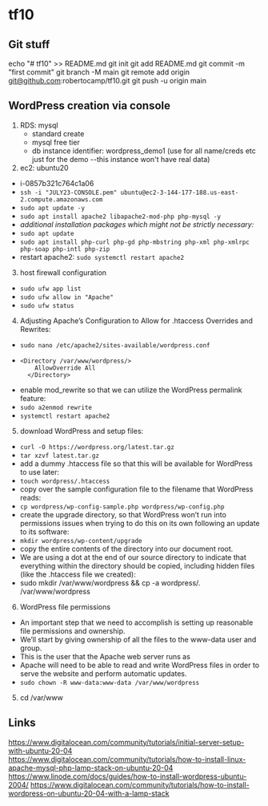 # tf10

## Git stuff
echo "# tf10" >> README.md
git init
git add README.md
git commit -m "first commit"
git branch -M main
git remote add origin git@github.com:robertocamp/tf10.git
git push -u origin main

## WordPress creation via console
1. RDS: mysql
   - standard create
   - mysql free tier
   - db instance identifier: wordpress_demo1 (use for all name/creds etc just for the demo --this instance won't have real data)
2. ec2: ubuntu20
  - i-0857b321c764c1a06
  - `ssh -i "JULY23-CONSOLE.pem" ubuntu@ec2-3-144-177-188.us-east-2.compute.amazonaws.com`
  - `sudo apt update -y`
  - `sudo apt install apache2 libapache2-mod-php php-mysql -y`
  - *additional installation packages which might not be strictly necessary:*
  - `sudo apt update`
  - `sudo apt install php-curl php-gd php-mbstring php-xml php-xmlrpc php-soap php-intl php-zip`
  - restart apache2:  `sudo systemctl restart apache2`
3.  host firewall configuration
  - `sudo ufw app list`
  - `sudo ufw allow in "Apache"`
  - `sudo ufw status`  

4. Adjusting Apache’s Configuration to Allow for .htaccess Overrides and Rewrites:
  - `sudo nano /etc/apache2/sites-available/wordpress.conf`
  -
    ```
    <Directory /var/www/wordpress/>
        AllowOverride All
      </Directory>
    ```
  -  enable mod_rewrite so that we can utilize the WordPress permalink feature:
  - `sudo a2enmod rewrite`
  - `systemctl restart apache2`

5. download WordPress and setup files:
  - `curl -O https://wordpress.org/latest.tar.gz`
  - `tar xzvf latest.tar.gz`
  - add a dummy .htaccess file so that this will be available for WordPress to use later:
  - `touch wordpress/.htaccess`
  - copy over the sample configuration file to the filename that WordPress reads:
  - `cp wordpress/wp-config-sample.php wordpress/wp-config.php`
  - create the upgrade directory, so that WordPress won’t run into permissions issues when trying to do this on its own following an update to its software:
  -  `mkdir wordpress/wp-content/upgrade`
  - copy the entire contents of the directory into our document root. 
  - We are using a dot at the end of our source directory to indicate that everything within the directory should be copied, including hidden files (like the .htaccess file we created):
  - sudo mkdir /var/www/wordpress && cp -a wordpress/. /var/www/wordpress

6. WordPress file permissions
  - An important step that we need to accomplish is setting up reasonable file permissions and ownership.
  - We’ll start by giving ownership of all the files to the www-data user and group.
  - This is the user that the Apache web server runs as
  - Apache will need to be able to read and write WordPress files in order to serve the website and perform automatic updates.
  - `sudo chown -R www-data:www-data /var/www/wordpress`









  5. cd /var/www

  ## Links
  https://www.digitalocean.com/community/tutorials/initial-server-setup-with-ubuntu-20-04
  https://www.digitalocean.com/community/tutorials/how-to-install-linux-apache-mysql-php-lamp-stack-on-ubuntu-20-04
  https://www.linode.com/docs/guides/how-to-install-wordpress-ubuntu-2004/
  https://www.digitalocean.com/community/tutorials/how-to-install-wordpress-on-ubuntu-20-04-with-a-lamp-stack


